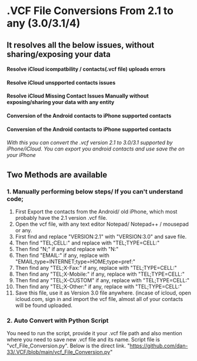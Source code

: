 # .VCF File Conversions From 2.1 to any (3.0/3.1/4)
## It resolves all the below issues, without sharing/exposing your data
#### Resolve iCloud icompatbility / contacts(.vcf file) uploads errors
#### Resolve iCloud unspported contacts issues
#### Resolve iCloud Missing Contact Issues Manually without exposing/sharing your data with any entity
#### Conversion of the Android contacts to iPhone supported contacts
#### Conversion of the Android contacts to iPhone supported contacts

###### With this you can convert the .vcf version 2.1 to 3.0/3.1 supported by iPhone/iCloud. You can export you android contacts and use save the on your iPhone

## Two Methods are available
### 1. Manually performing below steps/ If you can't understand code;
1. First Export the contacts from the Android/ old iPhone, which most probably have the 2.1 version .vcf file.
2. Open the vcf file, with any text editor Notepad/ Notepad++ / mousepad or any.
3. First find and replace "VERSION:2.1" with "VERSION:3.0" and save file.
4. Then find "TEL;CELL:" and replace with "TEL;TYPE=CELL:"
5. Then find "N;" if any and replace with "N:"
6. Then find "EMAIL:" if any, replace with "EMAIL;type=INTERNET;type=HOME;type=pref:"
7. Then find any "TEL;X-Fax:" if any, replace with "TEL;TYPE=CELL:"
8. Then find any "TEL;X-Mobile:" if any, replace with "TEL;TYPE=CELL:"
9. Then find any "TEL;X-CUSTOM" if any, replace with "TEL;TYPE=CELL:"
10. Then find any "TEL;X-Other:" if any, replace with "TEL;TYPE=CELL:"
11. Save this file, use it as Version 3.0 file anywhere. (incase of icloud, open icloud.com, sign in and import the vcf file, almost all of your contacts will be found uploaded.

### 2. Auto Convert with Python Script
You need to run the script, provide it your .vcf file path and also mention where you need to save new .vcf file and its name.
Script file is "vcf_File_Conversion.py".
Below is the direct link.
"https://github.com/dan-33/.VCF/blob/main/vcf_File_Conversion.py"
